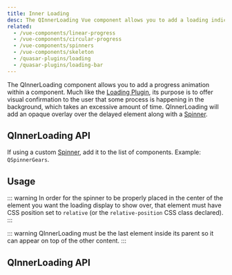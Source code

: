 ```yaml
---
title: Inner Loading
desc: The QInnerLoading Vue component allows you to add a loading indicator within a component in the form of a local overlay.
related:
  - /vue-components/linear-progress
  - /vue-components/circular-progress
  - /vue-components/spinners
  - /vue-components/skeleton
  - /quasar-plugins/loading
  - /quasar-plugins/loading-bar
---
```


The QInnerLoading component allows you to add a progress animation within a component. Much like the [Loading Plugin](/quasar-plugins/loading), its purpose is to offer visual confirmation to the user that some process is happening in the background, which takes an excessive amount of time. QInnerLoading will add an opaque overlay over the delayed element along with a [Spinner](/vue-components/spinners).

## QInnerLoading API
<doc-api file="QInnerLoading" />

If using a custom [Spinner](/vue-components/spinners), add it to the list of components. Example: `QSpinnerGears`.

## Usage

::: warning
In order for the spinner to be properly placed in the center of the element you want the loading display to show over, that element must have CSS position set to `relative` (or the `relative-position` CSS class declared).
:::

::: warning
QInnerLoading must be the last element inside its parent so it can appear on top of the other content.
:::

<doc-example title="Basic" file="QInnerLoading/Basic" />

<doc-example title="Label" file="QInnerLoading/Label" />

## QInnerLoading API
<doc-api file="QInnerLoading" />
